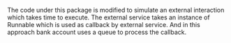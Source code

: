 The code under this package is modified to simulate an external interaction which takes time to execute. The external service takes an instance of Runnable which is used as callback by external service. And in this approach bank account uses a queue to process the callback.